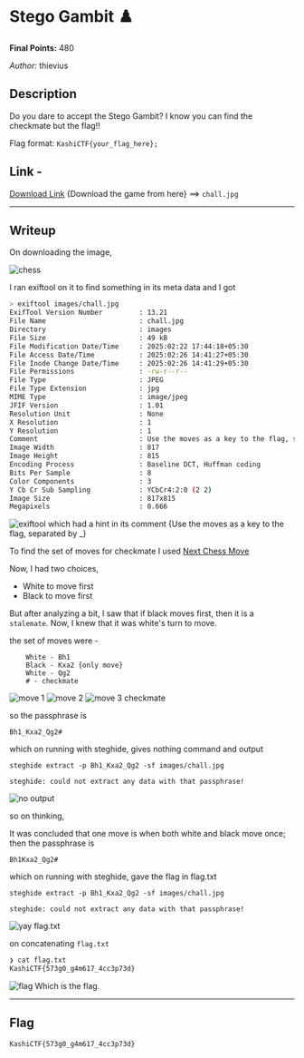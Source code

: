 # Stego Gambit ♟️

**Final Points:** 480

*Author:* thievius

## Description
Do you dare to accept the Stego Gambit? I know you can find the checkmate but the flag!!


Flag format: `KashiCTF{your_flag_here};`

## Link -
 [Download Link](https://kashictf.iitbhucybersec.in/files/3a060c635d4403b0a30c877d46486899/chall.jpg?token=eyJ1c2VyX2lkIjo5LCJ0ZWFtX2lkIjoxMSwiZmlsZV9pZCI6MTd9.Z77Z2Q.ba_5ZTQraD5bETFN11SQzVO1fn0) {Download the game from here} ==> `chall.jpg`

----
## Writeup

On downloading the image, 

<img src="images/chall.jpg" alt="chess">

I ran exiftool on it to find something in its meta data and I got
```bash
> exiftool images/chall.jpg
ExifTool Version Number         : 13.21
File Name                       : chall.jpg
Directory                       : images
File Size                       : 49 kB
File Modification Date/Time     : 2025:02:22 17:44:18+05:30
File Access Date/Time           : 2025:02:26 14:41:27+05:30
File Inode Change Date/Time     : 2025:02:26 14:41:29+05:30
File Permissions                : -rw-r--r--
File Type                       : JPEG
File Type Extension             : jpg
MIME Type                       : image/jpeg
JFIF Version                    : 1.01
Resolution Unit                 : None
X Resolution                    : 1
Y Resolution                    : 1
Comment                         : Use the moves as a key to the flag, separated by _
Image Width                     : 817
Image Height                    : 815
Encoding Process                : Baseline DCT, Huffman coding
Bits Per Sample                 : 8
Color Components                : 3
Y Cb Cr Sub Sampling            : YCbCr4:2:0 (2 2)
Image Size                      : 817x815
Megapixels                      : 0.666
```
<img src="images/exiftool.png" alt="exiftool">
which had a hint in its comment
{Use the moves as a key to the flag, separated by _}

To find the set of moves for checkmate I used [Next Chess Move](https://nextchessmove.com/?fen=8/8/2Q5/3B4/1KP5/8/NkP5/2R5%20w%20-%20-%200%201)

Now, I had two choices,
- White to move first
- Black to move first

But after analyzing a bit, I saw that if black moves first, then it is a `stalemate`. Now, I knew that it was white's turn to move.

the set of moves were -
```
    White - Bh1
    Black - Kxa2 {only move}
    White - Qg2
    # - checkmate
```
<img src="images/2.png" alt="move 1">
<img src="images/3.png" alt="move 2">
<img src="images/checkmate.png" alt="move 3 checkmate">

so the passphrase is
```
Bh1_Kxa2_Qg2#
```
which on running with steghide, gives nothing
command and output
```
steghide extract -p Bh1_Kxa2_Qg2 -sf images/chall.jpg

steghide: could not extract any data with that passphrase!
```
<img src="images/no.png" alt="no output">

so on thinking,

It was concluded that one move is when both white and black move once;
then the passphrase is
```
Bh1Kxa2_Qg2#
```
which on running with steghide, gave the flag in flag.txt
```
steghide extract -p Bh1_Kxa2_Qg2 -sf images/chall.jpg

steghide: could not extract any data with that passphrase!
```
<img src="images/flagtxt.png" alt="yay flag.txt">

on concatenating `flag.txt`
```bash
❯ cat flag.txt
KashiCTF{573g0_g4m617_4cc3p73d}
```
<img src="images/flag.png" alt="flag">
Which is the flag.


---
## Flag

```
KashiCTF{573g0_g4m617_4cc3p73d}
```                 
